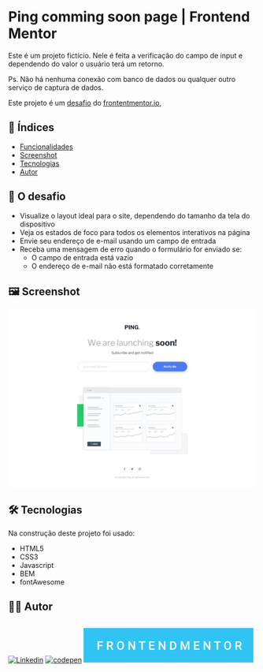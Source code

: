# Ping comming soon page | Frontend Mentor
Este é um projeto fictício. Nele é feita a verificação do campo de input e dependendo do valor o usuário terá um retorno. 

Ps. Não há nenhuma conexão com banco de dados ou qualquer outro serviço de captura de dados.

Este projeto é um [desafio](https://www.frontendmentor.io/challenges/ping-single-column-coming-soon-page-5cadd051fec04111f7b848da "Veja este desafio") do [frontentmentor.io](https://frontendmentor.io/home "Acesse a plataforma"),

## 📌 Índices
- [Funcionalidades](#Funciolanidades)
- [Screenshot](#Screenshot)
- [Tecnologias](#Built-with)
- [Autor](#Autor)


## 🎯 O desafio
- Visualize o layout ideal para o site, dependendo do tamanho da tela do dispositivo
- Veja os estados de foco para todos os elementos interativos na página
- Envie seu endereço de e-mail usando um campo de entrada
- Receba uma mensagem de erro quando o formulário for enviado se:
	- O campo de entrada está vazio
	- O endereço de e-mail não está formatado corretamente

## 🖼️ Screenshot
![design](./design/desktop-design.jpg)

## 🛠️ Tecnologias
Na construção deste projeto foi usado:
- HTML5
- CSS3
- Javascript
- BEM
- fontAwesome

## 👨‍💻 Autor

<div style='display:flex;'>

[![Linkedin](https://img.shields.io/badge/LinkedIn-0077B5?style=for-the-badge&logo=linkedin&logoColor=white)](https://www.linkedin.com/in/t%C3%A1lison-cardoso-b9544b245/) 
[![codepen](https://img.shields.io/badge/Codepen-000000?style=for-the-badge&logo=codepen&logoColor=white)](https://codepen.io/talisong-cardoso)
[![frontend mentor - talisong-cardoso](./src/assets/images/frontendmentor.svg)](https://www.frontendmentor.io/profile/talisong-cardoso)
</div>